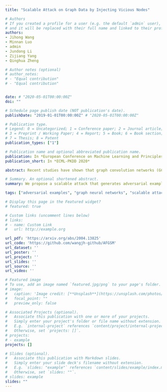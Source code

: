 ```yaml
---
title: "Scalable Attack on Graph Data by Injecting Vicious Nodes"

# Authors
# If you created a profile for a user (e.g. the default `admin` user), write the username (folder name) here 
# and it will be replaced with their full name and linked to their profile.
authors:
- Jihong Wang
- Minnan Luo
- admin
- Jundong Li
- Zijiang Yang
- Qinghua Zheng

# Author notes (optional)
# author_notes:
# - "Equal contribution"
# - "Equal contribution"


date: # "2020-05-01T00:00:00Z"
doi: ""

# Schedule page publish date (NOT publication's date).
publishDate: "2019-01-01T00:00:00Z" # "2020-05-01T00:00:00Z"

# Publication type.
# Legend: 0 = Uncategorized; 1 = Conference paper; 2 = Journal article;
# 3 = Preprint / Working Paper; 4 = Report; 5 = Book; 6 = Book section;
# 7 = Thesis; 8 = Patent
publication_types: ["1"]

# Publication name and optional abbreviated publication name.
publication: In *European Conference on Machine Learning and Principles and Practice of Knowledge Discovery in Databases, 2020*
publication_short: In *ECML-PKDD 2020*

abstract: Recent studies have shown that graph convolution networks (GCNs) are vulnerable to carefully designed attacks, which aim to cause misclassification of a specific node on the graph with unnoticeable perturbations. However, a vast majority of existing works cannot handle large-scale graphs because of their high time complexity. Additionally, existing works mainly focus on manipulating existing nodes on the graph, while in practice, attackers usually do not have the privilege to modify information of existing nodes. In this paper, we develop a more scalable framework named Approximate Fast Gradient Sign Method (AFGSM) which considers a more practical attack scenario where adversaries can only inject new vicious nodes to the graph while having no control over the original graph. Methodologically, we provide an approximation strategy to linearize the model we attack and then derive an approximate closed-from solution with a lower time cost. To have a fair comparison with existing attack methods that manipulate the original graph, we adapt them to the new attack scenario by injecting vicious nodes. Empirical experimental results show that our proposed attack method can significantly reduce the classification accuracy of GCNs and is much faster than existing methods without jeopardizing the attack performance.

# Summary. An optional shortened abstract.
summary: We propose a scalable attack that generates adversarial examples on extremely large graphs targeting graph neural networks.

tags: ["adversarial examples", "graph neural networks", "scalable attacks"]

# Display this page in the Featured widget?
# featured: true

# Custom links (uncomment lines below)
# links:
# - name: Custom Link
#   url: http://example.org

url_pdf: 'https://arxiv.org/abs/2004.13825'
url_code: 'https://github.com/wangjh-github/AFGSM'
url_dataset: ''
url_poster: ''
url_project: ''
url_slides: ''
url_source: ''
url_video: ''

# Featured image
# To use, add an image named `featured.jpg/png` to your page's folder. 
# image:
#   caption: 'Image credit: [**Unsplash**](https://unsplash.com/photos/pLCdAaMFLTE)'
#   focal_point: ""
#   preview_only: false

# Associated Projects (optional).
#   Associate this publication with one or more of your projects.
#   Simply enter your project's folder or file name without extension.
#   E.g. `internal-project` references `content/project/internal-project/index.md`.
#   Otherwise, set `projects: []`.
# projects:
# - example
projects: []

# Slides (optional).
#   Associate this publication with Markdown slides.
#   Simply enter your slide deck's filename without extension.
#   E.g. `slides: "example"` references `content/slides/example/index.md`.
#   Otherwise, set `slides: ""`.
# slides: example
slides: ""
---
```


<!-- {{% callout note %}}
Click the *Cite* button above to demo the feature to enable visitors to import publication metadata into their reference management software.
{{% /callout %}}

{{% callout note %}}
Create your slides in Markdown - click the *Slides* button to check out the example.
{{% /callout %}}

Supplementary notes can be added here, including [code, math, and images](https://wowchemy.com/docs/writing-markdown-latex/). -->
